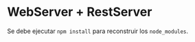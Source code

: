 # WebServer + RestServer

Se debe ejecutar ```npm install``` para reconstruir los ```node_modules```.